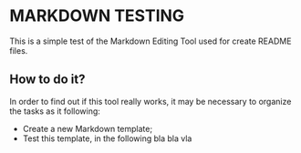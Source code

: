 # MARKDOWN TESTING

This is a simple test of the Markdown Editing Tool used for create README files.

## How to do it?

In order to find out if this tool really works, it may be necessary to organize the tasks as it following:

- Create a new Markdown template;
- Test this template, in the following bla bla vla
